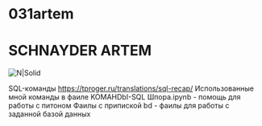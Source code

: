 # 031artem
# SCHNAYDER ARTEM 
![N|Solid](https://encrypted-tbn0.gstatic.com/images?q=tbn:ANd9GcS9xYyNi2paBBBDQtbowf_3FQZqZURfEKegengi-MHzAt452Gc3ajq9mfpM8DzT-_UPcOA&usqp=CAU)



SQL-команды https://tproger.ru/translations/sql-recap/
Использованные мной команды в фаиле KOMAHDbI-SQL
Шпора.ipynb - помощь для работы с питоном
Фаилы с припиской bd - фаилы для работы с заданной базой данных
